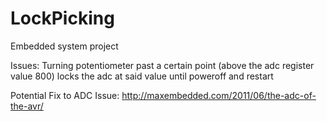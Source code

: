 # LockPicking
Embedded system project

Issues:
  Turning potentiometer past a certain point (above the adc register value 800)
  locks the adc at said value until poweroff and restart

Potential Fix to ADC Issue:
http://maxembedded.com/2011/06/the-adc-of-the-avr/
